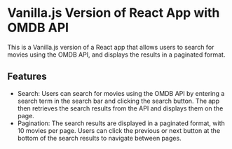 
# Vanilla.js Version of React App with OMDB API

This is a Vanilla.js version of a React app that allows users to search for movies using the OMDB API, and displays the results in a paginated format.

## Features
* Search: Users can search for movies using the OMDB API by entering a search term in the search bar and clicking the search button. The app then retrieves the search results from the API and displays them on the page.
* Pagination: The search results are displayed in a paginated format, with 10 movies per page. Users can click the previous or next button at the bottom of the search results to navigate between pages.


